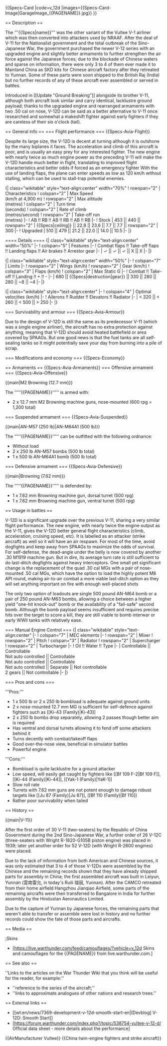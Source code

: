 {{Specs-Card
|code=v_12d
|images={{Specs-Card-Image|GarageImage_{{PAGENAME}}.jpg}}
}}

== Description ==
<!-- ''In the description, the first part should be about the history of and the creation and combat usage of the aircraft, as well as its key features. In the second part, tell the reader about the aircraft in the game. Insert a screenshot of the vehicle, so that if the novice player does not remember the vehicle by name, he will immediately understand what kind of vehicle the article is talking about.'' -->
The '''{{Specs|name}}''' was the other variant of the Vultee V-1 airliner which was then converted into attackers used by NRAAF. After the deal of V-11 for the Nationalist government and the total outbreak of the Sino-Japanese War, the government purchased the newer V-12 series with an upgraded engine and slightly better armaments to further strengthen the air force against the Japanese forces; due to the blockade of Chinese waters and sparse on information, there were only 3 to 4 of them ever made it to Mainland China as SKD kits for Chinese aircraft factory after they retreated to Yunnan. Some of these parts were soon shipped to the British Raj (India) but no further records of any of these aircraft ever assembled or served in battles.

Introduced in [[Update "Ground Breaking"]] alongside its brother V-11, although both aircraft look similar and carry identical, lacklustre ground payload; thanks to the upgraded engine and rearranged armaments with two .50 cal on nose, V-12D can be said as a better alternative to V-11 once researched and somewhat a makeshift fighter against early fighters if they are careless of their six o'clock (tail).

== General info ==
=== Flight performance ===
{{Specs-Avia-Flight}}
<!-- ''Describe how the aircraft behaves in the air. Speed, manoeuvrability, acceleration and allowable loads - these are the most important characteristics of the vehicle.'' -->
Despite its large size, the V-12D is decent at turning although it is outshone by the many biplanes it faces. The acceleration and climb of this aircraft is poor, and is usually an easy prey for any interested fighter. The new engine with nearly twice as much engine power as the preceding V-11 will make the V-12D handle much better in flight, translating to improved flight characteristics and better odds if forced as an emergency fighter With the use of landing flaps, the plane can enter speeds as low as 120 km/h without stalling, which can be used to stall-trap potential enemies.

{| class="wikitable" style="text-align:center" width="70%"
! rowspan="2" | Characteristics
! colspan="2" | Max Speed<br>(km/h at 4,900 m)
! rowspan="2" | Max altitude<br>(metres)
! colspan="2" | Turn time<br>(seconds)
! colspan="2" | Rate of climb<br>(metres/second)
! rowspan="2" | Take-off run<br>(metres)
|-
! AB !! RB !! AB !! RB !! AB !! RB
|-
! Stock
| 453 || 440 || rowspan="2" | {{Specs|ceiling}} || 22.8 || 23.6 || 7.7 || 7.7 || rowspan="2" | 300
|-
! Upgraded
| 510 || 479 || 21.2 || 22.0 || 14.0 || 10.5
|-
|}

==== Details ====
{| class="wikitable" style="text-align:center" width="50%"
|-
! colspan="5" | Features
|-
! Combat flaps !! Take-off flaps !! Landing flaps !! Air brakes !! Arrestor gear
|-
| ✓ || ✓ || ✓ || X || X     <!-- ✓ -->
|-
|}

{| class="wikitable" style="text-align:center" width="50%"
|-
! colspan="7" | Limits
|-
! rowspan="2" | Wings (km/h)
! rowspan="2" | Gear (km/h)
! colspan="3" | Flaps (km/h)
! colspan="2" | Max Static G
|-
! Combat !! Take-off !! Landing !! + !! -
|-
| 680 <!-- {{Specs|destruction|body}} --> || {{Specs|destruction|gear}} || 330 || 280 || 280 || ~8 || ~4
|-
|}

{| class="wikitable" style="text-align:center"
|-
! colspan="4" | Optimal velocities (km/h)
|-
! Ailerons !! Rudder !! Elevators !! Radiator
|-
| < 320 || < 260 || < 500 || > 250
|-
|}

=== Survivability and armour ===
{{Specs-Avia-Armour}}
<!-- ''Examine the survivability of the aircraft. Note how vulnerable the structure is and how secure the pilot is, whether the fuel tanks are armoured, etc. Describe the armour, if there is any, and also mention the vulnerability of other critical aircraft systems.'' -->
Due to the design of V-12D is still the same as its predecessor V-11 (which was a single engine airliner), the aircraft has no extra protection against anything, meaning that V-12D should avoid heated battlefield or area covered by SPAAGs. But one good news is that the fuel tanks are all self-sealing tanks so it might potentially save your day from burning into a pile of scrap.

=== Modifications and economy ===
{{Specs-Economy}}

== Armaments ==
{{Specs-Avia-Armaments}}
=== Offensive armament ===
{{Specs-Avia-Offensive}}
<!-- ''Describe the offensive armament of the aircraft, if any. Describe how effective the cannons and machine guns are in a battle, and also what belts or drums are better to use. If there is no offensive weaponry, delete this subsection.'' -->
{{main|M2 Browning (12.7 mm)}}

The '''''{{PAGENAME}}''''' is armed with:

* 2 x 12.7 mm M2 Browning machine guns, nose-mounted (600 rpg = 1,200 total)

=== Suspended armament ===
{{Specs-Avia-Suspended}}
<!-- ''Describe the aircraft's suspended armament: additional cannons under the wings, bombs, rockets and torpedoes. This section is especially important for bombers and attackers. If there is no suspended weaponry remove this subsection.'' -->
{{main|AN-M57 (250 lb)|AN-M64A1 (500 lb)}}

The '''''{{PAGENAME}}''''' can be outfitted with the following ordnance:

* Without load
* 2 x 250 lb AN-M57 bombs (500 lb total)
* 1 x 500 lb AN-M64A1 bomb (500 lb total)

=== Defensive armament ===
{{Specs-Avia-Defensive}}
<!-- ''Defensive armament with turret machine guns or cannons, crewed by gunners. Examine the number of gunners and what belts or drums are better to use. If defensive weaponry is not available, remove this subsection.'' -->
{{main|Browning (7.62 mm)}}

The '''''{{PAGENAME}}''''' is defended by:

* 1 x 7.62 mm Browning machine gun, dorsal turret (500 rpg)
* 1 x 7.62 mm Browning machine gun, ventral turret (500 rpg)

== Usage in battles ==
<!-- ''Describe the tactics of playing in the aircraft, the features of using aircraft in a team and advice on tactics. Refrain from creating a "guide" - do not impose a single point of view, but instead, give the reader food for thought. Examine the most dangerous enemies and give recommendations on fighting them. If necessary, note the specifics of the game in different modes (AB, RB, SB).'' -->
V-12D is a significant upgrade over the previous V-11, sharing a very similar flight performance. The new engine, with nearly twice the engine output as the V-11, gives the V-12D better general flight characteristics (climb, acceleration, cruising speed, etc). It is labelled as an attacker (strike aircraft) as well so it will have an air respawn. For most of the time, avoid dogfights and keep away from SPAAGs to maximize the odds of survival. For self-defense, the dead-angle under the belly is now covered by another .30 M1919 machine gun. But in dire, its average turn rate is still sufficient to do last-ditch dogfights against heavy interceptors. One small yet significant change is the replacement of the quad .30 cal MGs with a pair of nose-mounted .50 cal MGs, which have the option to load the highly potent M8 API round, making air-to-air combat a more viable last-ditch option as they will set anything important on fire with enough well-placed shots

The only two option of loadouts are single 500 pound AN-M64 bomb or a pair of 250 pound AN-M63 bombs, allowing a choice between a higher yield "one-hit knock-out" bomb or the availability of a "fail-safe" second bomb. Although the bomb payload seems insufficient and requires precise hits over the target to score a kill, they are still viable to bomb interwar or early WWII tanks with relatively ease.

=== Manual Engine Control ===
{| class="wikitable" style="text-align:center"
|-
! colspan="7" | MEC elements
|-
! rowspan="2" | Mixer
! rowspan="2" | Pitch
! colspan="3" | Radiator
! rowspan="2" | Supercharger
! rowspan="2" | Turbocharger
|-
! Oil !! Water !! Type
|-
| Controllable || Controllable<br>Not auto controlled || Controllable<br>Not auto controlled || Controllable<br>Not auto controlled || Separate || Not controllable<br>2 gears || Not controllable
|-
|}

=== Pros and cons ===
<!-- ''Summarise and briefly evaluate the vehicle in terms of its characteristics and combat effectiveness. Mark its pros and cons in the bulleted list. Try not to use more than 6 points for each of the characteristics. Avoid using categorical definitions such as "bad", "good" and the like - use substitutions with softer forms such as "inadequate" and "effective".'' -->

'''Pros:'''

* 1 x 500 lb or 2 x 250 lb bombload is adequate against ground units
* 2 x nose-mounted 12.7 mm MG is sufficient for self-defence against fighters such as [[Ki-43 (Family)|Ki-43]]
* 2 x 250 lb bombs drop separately, allowing 2 passes though better aim is required
* Has ventral and dorsal turrets allowing it to fend off some attackers behind it
* Turns decently with combat/takeoff flaps
* Good over-the-nose view, beneficial in simulator battles
* Powerful engine

'''Cons:'''

* Bombload is quite lacklustre for a ground attacker
* Low speed, will easily get caught by fighters like [[Bf 109 F-2|Bf 109 F]], [[Ki-44 (Family)|Ki-44]], [[Yak-1 (Family)|YaK-1]]
* Slow roll rate
* Turrets with 7.62 mm guns are not potent enough to damage robust targets like [[Ju 87 (Family)|Ju 87]], [[Bf 110 (Family)|Bf 110]]
* Rather poor survivability when tailed

== History ==
<!-- ''Describe the history of the creation and combat usage of the aircraft in more detail than in the introduction. If the historical reference turns out to be too long, take it to a separate article, taking a link to the article about the vehicle and adding a block "/History" (example: <nowiki>https://wiki.warthunder.com/(Vehicle-name)/History</nowiki>) and add a link to it here using the <code>main</code> template. Be sure to reference text and sources by using <code><nowiki><ref></ref></nowiki></code>, as well as adding them at the end of the article with <code><nowiki><references /></nowiki></code>. This section may also include the vehicle's dev blog entry (if applicable) and the in-game encyclopedia description (under <code><nowiki>=== In-game description ===</nowiki></code>, also if applicable).'' -->
{{main|V-11}}

After the first order of 30 V-11 (two-seaters) by the Republic of China Government during the 2nd Sino-Japanese War, a further order of 26 V-12C (three-seaters with Wright R-1820-G105B piston engine) was placed in 1939; later yet another order for 52 V-12D (with Wright R-2600 engines) were placed.

Due to the lack of information from both American and Chinese sources, it was only estimated that 3 to 4 of those V-12Ds were assembled by the Chinese and the remaining records shown that they have already shipped parts for assembly in China; the first assembled aircraft was built in Leiyun, Yunnan (雲南雷允, in today's Ruili 瑞丽, Yunnan). After the CAMCO retreated from their home airfield Hangzhou Jianqiao Airfield, some parts of the remaining aircrafts were then transferred to Bangalore in India for further assembly by the Hindustan Aeronautics Limited.

Due to the capture of Yunnan by Japanese forces, the remaining parts that weren't able to transfer or assemble were lost in history and no further records could show the fate of those parts and aircrafts.

== Media ==
<!-- ''Excellent additions to the article would be video guides, screenshots from the game, and photos.'' -->

;Skins

* [https://live.warthunder.com/feed/camouflages/?vehicle=v_12d Skins and camouflages for the {{PAGENAME}} from live.warthunder.com.]

== See also ==
<!-- ''Links to the articles on the War Thunder Wiki that you think will be useful for the reader, for example:''
* ''reference to the series of the aircraft;''
* ''links to approximate analogues of other nations and research trees.'' -->
''Links to the articles on the War Thunder Wiki that you think will be useful for the reader, for example:''

* ''reference to the series of the aircraft;''
* ''links to approximate analogues of other nations and research trees.''

== External links ==
<!-- ''Paste links to sources and external resources, such as:''
* ''topic on the official game forum;''
* ''other literature.'' -->

* [[wt:en/news/7369-development-v-12d-smooth-start-en|[Devblog] V-12D: Smooth Start]]
* [https://forum.warthunder.com/index.php?/topic/538754-vultee-v-12-d/ Official data sheet - more details about the performance]

{{AirManufacturer Vultee}}
{{China twin-engine fighters and strike aircraft}}